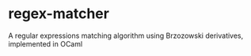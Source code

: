# regex-matcher
A regular expressions matching algorithm using Brzozowski derivatives, implemented in OCaml
